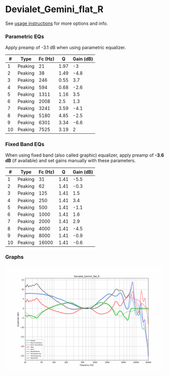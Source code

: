 # Devialet_Gemini_flat_R
See [usage instructions](https://github.com/jaakkopasanen/AutoEq#usage) for more options and info.

### Parametric EQs
Apply preamp of -3.1 dB when using parametric equalizer.

|   # | Type    |   Fc (Hz) |    Q |   Gain (dB) |
|-----|---------|-----------|------|-------------|
|   1 | Peaking |        21 | 1.97 |        -3   |
|   2 | Peaking |        38 | 1.49 |        -4.8 |
|   3 | Peaking |       246 | 0.55 |         3.7 |
|   4 | Peaking |       594 | 0.68 |        -2.6 |
|   5 | Peaking |      1311 | 1.16 |         3.5 |
|   6 | Peaking |      2008 | 2.5  |         1.3 |
|   7 | Peaking |      3241 | 3.59 |        -4.1 |
|   8 | Peaking |      5180 | 4.85 |        -2.5 |
|   9 | Peaking |      6301 | 3.34 |        -6.6 |
|  10 | Peaking |      7525 | 3.19 |         2   |

### Fixed Band EQs
When using fixed band (also called graphic) equalizer, apply preamp of **-3.6 dB** (if available) and set gains manually with these parameters.

|   # | Type    |   Fc (Hz) |    Q |   Gain (dB) |
|-----|---------|-----------|------|-------------|
|   1 | Peaking |        31 | 1.41 |        -5.5 |
|   2 | Peaking |        62 | 1.41 |        -0.3 |
|   3 | Peaking |       125 | 1.41 |         1.5 |
|   4 | Peaking |       250 | 1.41 |         3.4 |
|   5 | Peaking |       500 | 1.41 |        -1.1 |
|   6 | Peaking |      1000 | 1.41 |         1.6 |
|   7 | Peaking |      2000 | 1.41 |         2.9 |
|   8 | Peaking |      4000 | 1.41 |        -4.5 |
|   9 | Peaking |      8000 | 1.41 |        -0.9 |
|  10 | Peaking |     16000 | 1.41 |        -0.6 |

### Graphs
![](./Devialet_Gemini_flat_R.png)
